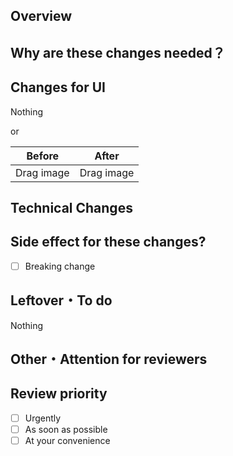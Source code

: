 ## Overview

<!-- ticket url, describe your changes -->

## Why are these changes needed？

## Changes for UI

Nothing

or

<!-- Paste screen capture, GIF animation is more appropriately -->

|   Before   |   After    |
| :--------: | :--------: |
| Drag image | Drag image |

## Technical Changes

<!-- summary of changes -->

<!-- Why do you implement it this way? -->

## Side effect for these changes?

- [ ] Breaking change

## Leftover・To do

Nothing

<!-- What reason do you leave it? -->

## Other・Attention for reviewers

## Review priority

- [ ] Urgently
- [ ] As soon as possible
- [ ] At your convenience
